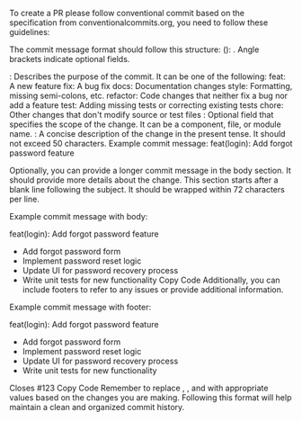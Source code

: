 To create a PR please follow conventional commit based on the specification from conventionalcommits.org, you need to follow these guidelines:

The commit message format should follow this structure: <type>(<scope>): <subject>. Angle brackets indicate optional fields.

<type>: Describes the purpose of the commit. It can be one of the following:
feat: A new feature
fix: A bug fix
docs: Documentation changes
style: Formatting, missing semi-colons, etc.
refactor: Code changes that neither fix a bug nor add a feature
test: Adding missing tests or correcting existing tests
chore: Other changes that don't modify source or test files
<scope>: Optional field that specifies the scope of the change. It can be a component, file, or module name.
<subject>: A concise description of the change in the present tense. It should not exceed 50 characters.
Example commit message: feat(login): Add forgot password feature

Optionally, you can provide a longer commit message in the body section. It should provide more details about the change. This section starts after a blank line following the subject. It should be wrapped within 72 characters per line.

Example commit message with body:

feat(login): Add forgot password feature

- Add forgot password form
- Implement password reset logic
- Update UI for password recovery process
- Write unit tests for new functionality
Copy Code
Additionally, you can include footers to refer to any issues or provide additional information.

Example commit message with footer:

feat(login): Add forgot password feature

- Add forgot password form
- Implement password reset logic
- Update UI for password recovery process
- Write unit tests for new functionality

Closes #123
Copy Code
Remember to replace <type>, <scope>, and <subject> with appropriate values based on the changes you are making. Following this format will help maintain a clean and organized commit history.